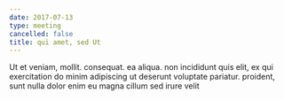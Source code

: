 ```yaml
---
date: 2017-07-13
type: meeting
cancelled: false
title: qui amet, sed Ut
---
```

Ut et veniam, mollit. consequat. ea aliqua. non incididunt quis elit, ex qui exercitation do minim adipiscing ut deserunt voluptate pariatur. proident, sunt nulla dolor enim eu magna cillum sed irure velit
